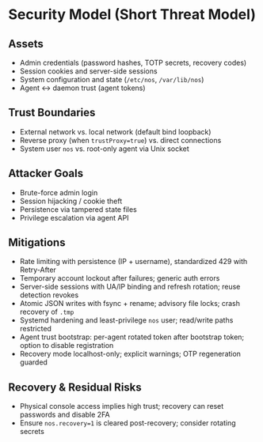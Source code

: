 # Security Model (Short Threat Model)

## Assets
- Admin credentials (password hashes, TOTP secrets, recovery codes)
- Session cookies and server-side sessions
- System configuration and state (`/etc/nos`, `/var/lib/nos`)
- Agent ↔ daemon trust (agent tokens)

## Trust Boundaries
- External network vs. local network (default bind loopback)
- Reverse proxy (when `trustProxy=true`) vs. direct connections
- System user `nos` vs. root-only agent via Unix socket

## Attacker Goals
- Brute-force admin login
- Session hijacking / cookie theft
- Persistence via tampered state files
- Privilege escalation via agent API

## Mitigations
- Rate limiting with persistence (IP + username), standardized 429 with Retry-After
- Temporary account lockout after failures; generic auth errors
- Server-side sessions with UA/IP binding and refresh rotation; reuse detection revokes
- Atomic JSON writes with fsync + rename; advisory file locks; crash recovery of `.tmp`
- Systemd hardening and least-privilege `nos` user; read/write paths restricted
- Agent trust bootstrap: per-agent rotated token after bootstrap token; option to disable registration
- Recovery mode localhost-only; explicit warnings; OTP regeneration guarded

## Recovery & Residual Risks
- Physical console access implies high trust; recovery can reset passwords and disable 2FA
- Ensure `nos.recovery=1` is cleared post-recovery; consider rotating secrets


